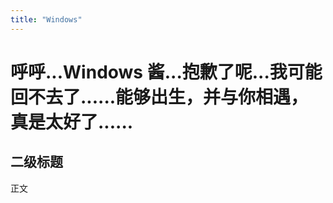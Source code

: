 ```yaml
---
title: "Windows"
---
```


# 呼呼...Windows 酱...抱歉了呢...我可能回不去了......能够出生，并与你相遇，真是太好了......

## 二级标题

正文
